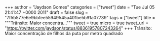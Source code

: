 
+++
author = "Jaydson Gomes"
categories = ["tweet"]
date = "Tue Jul 05 21:41:47 +0000 2011"
draft = false
slug = "7f5b577e6e9bbfee55949545a401be5b91a07739"
tags = ["tweet"]
title = """Trânsito: Maior concentra..."""
tweet = true
micro = true
tweet_url = "https://twitter.com/jaydson/status/88361957807243264"
+++
Trânsito: Maior concentração de filhos da puta por metro quadrado
